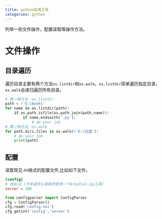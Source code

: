 ```yaml
---
title: python实用工具
categories: python
---
```

列举一些文件操作，配置读取等操作方法。

# 文件操作

## 目录遍历
遍历目录主要有两个方法`os.listdir`和`os.walk`。`os.listdir`简单遍历指定目录，`os.walk`会递归遍历所有目录。
```python
# 第一种方法：os.listdir
path = r'E:\books'
for name in os.listdir(path):
    if os.path.isfile(os.path.join(path,name)):
        if name.endswith('.py'):
            # do your job
# 第二种方法：os.walk
for path,dirs,files in os.walk(r'E:\光盘'):
    # do your job
    print(path)
```

## 配置
读取常见.ini格式的配置文件,比如如下文件。
``` ini
[config]
# 地区id (不知道怎么获取的使用一下AreaTool.py工具)
server = 100
```

```python
from configparser import ConfigParser
cfg = ConfigParser()
cfg.read('config.ini')
cfg.getint('config','server')
```
